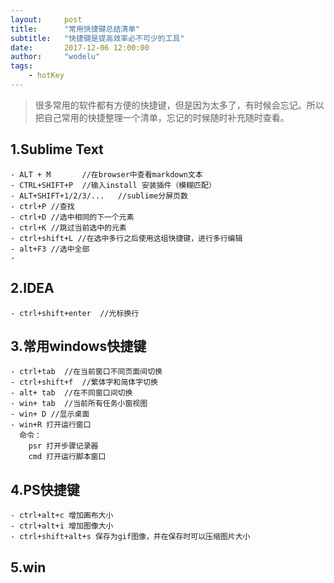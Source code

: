 ```yaml
---
layout:     post
title:      "常用快捷键总结清单"
subtitle:   "快捷键是提高效率必不可少的工具"
date:       2017-12-06 12:00:00
author:     "wodelu"
tags:
    - hotKey
---
```


> 很多常用的软件都有方便的快捷键，但是因为太多了，有时候会忘记。所以把自己常用的快捷整理一个清单，忘记的时候随时补充随时查看。

## 1.Sublime Text
```
- ALT + M 		//在browser中查看markdown文本
- CTRL+SHIFT+P 	//输入install 安装插件（模糊匹配）
- ALT+SHIFT+1/2/3/... 	//sublime分屏页数
- ctrl+P //查找
- ctrl+D //选中相同的下一个元素
- ctrl+K //跳过当前选中的元素
- ctrl+shift+L //在选中多行之后使用这组快捷键，进行多行编辑
- alt+F3 //选中全部
- 
```

## 2.IDEA
```
- ctrl+shift+enter 	//光标换行    
```
## 3.常用windows快捷键
```
- ctrl+tab 	//在当前窗口不同页面间切换
- ctrl+shift+f 	//繁体字和简体字切换
- alt+ tab 	//在不同窗口间切换
- win+ tab 	//当前所有任务小窗视图
- win+ D //显示桌面
- win+R 打开运行窗口
  命令：
  	psr 打开步骤记录器
  	cmd 打开运行脚本窗口

```

## 4.PS快捷键
```
- ctrl+alt+c 增加画布大小
- ctrl+alt+i 增加图像大小
- ctrl+shift+alt+s 保存为gif图像，并在保存时可以压缩图片大小
```

## 5.win
```

```